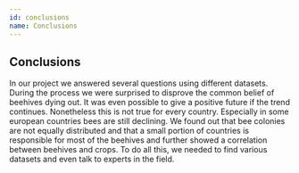 ```yaml
---
id: conclusions
name: Conclusions
---
```


## Conclusions
In our project we answered several questions using different datasets. During the process we were surprised to disprove the common belief of beehives dying out. It was even possible to give a positive future if the trend continues. Nonetheless this is not true for every country. Especially in some european countries bees are still declining. We found out that bee colonies are not equally distributed and that a small portion of countries is responsible for most of the beehives and further showed a correlation between beehives and crops. To do all this, we needed to find various datasets and even talk to experts in the field.
